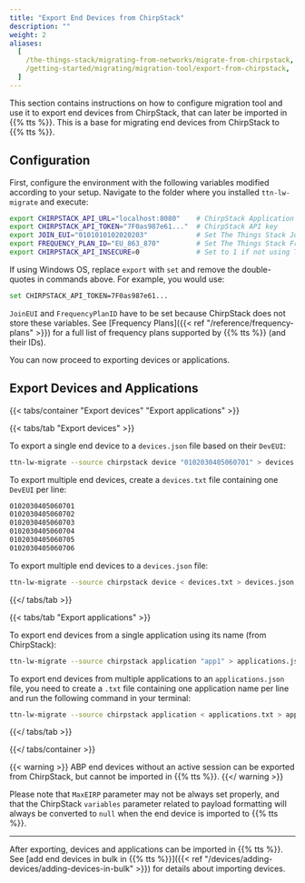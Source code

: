 ```yaml
---
title: "Export End Devices from ChirpStack"
description: ""
weight: 2
aliases:
  [
    /the-things-stack/migrating-from-networks/migrate-from-chirpstack,
    /getting-started/migrating/migration-tool/export-from-chirpstack,
  ]
---
```


This section contains instructions on how to configure migration tool and use it to export end devices from ChirpStack, that can later be imported in {{% tts %}}. This is a base for migrating end devices from ChirpStack to {{% tts %}}.

<!--more-->

## Configuration

First, configure the environment with the following variables modified according to your setup. Navigate to the folder where you installed `ttn-lw-migrate` and execute:

```bash
export CHIRPSTACK_API_URL="localhost:8080"    # ChirpStack Application Server URL
export CHIRPSTACK_API_TOKEN="7F0as987e61..."  # ChirpStack API key
export JOIN_EUI="0101010102020203"            # Set The Things Stack JoinEUI for exported devices
export FREQUENCY_PLAN_ID="EU_863_870"         # Set The Things Stack FrequencyPlanID for exported devices
export CHIRPSTACK_API_INSECURE=0              # Set to 1 if not using TLS on ChirpStack
```

If using Windows OS, replace `export` with `set` and remove the double-quotes in commands above. For example, you would use:

```bash
set CHIRPSTACK_API_TOKEN=7F0as987e61...
```

`JoinEUI` and `FrequencyPlanID` have to be set because ChirpStack does not store these variables. See [Frequency Plans]({{< ref "/reference/frequency-plans" >}}) for a full list of frequency plans supported by {{% tts %}} (and their IDs).

You can now proceed to exporting devices or applications.

## Export Devices and Applications

{{< tabs/container "Export devices" "Export applications" >}}

{{< tabs/tab "Export devices" >}}

To export a single end device to a `devices.json` file based on their `DevEUI`:

```bash
ttn-lw-migrate --source chirpstack device "0102030405060701" > devices.json
```

To export multiple end devices, create a `devices.txt` file containing one `DevEUI` per line:

```bash
0102030405060701
0102030405060702
0102030405060703
0102030405060704
0102030405060705
0102030405060706
```

To export multiple end devices to a `devices.json` file:

```bash
ttn-lw-migrate --source chirpstack device < devices.txt > devices.json
```

{{</ tabs/tab >}}

{{< tabs/tab "Export applications" >}}

To export end devices from a single application using its name (from ChirpStack):

```bash
ttn-lw-migrate --source chirpstack application "app1" > applications.json
```

To export end devices from multiple applications to an `applications.json` file, you need to create a `.txt` file containing one application name per line and run the following command in your terminal:

```bash
ttn-lw-migrate --source chirpstack application < applications.txt > applications.json
```

{{</ tabs/tab >}}

{{</ tabs/container >}}

{{< warning >}}
ABP end devices without an active session can be exported from ChirpStack, but cannot be imported in {{% tts %}}.
{{</ warning >}}

Please note that `MaxEIRP` parameter may not be always set properly, and that the ChirpStack `variables` parameter related to payload formatting will always be converted to `null` when the end device is imported to {{% tts %}}.

---

After exporting, devices and applications can be imported in {{% tts %}}. See [add end devices in bulk in {{% tts %}}]({{< ref "/devices/adding-devices/adding-devices-in-bulk" >}}) for details about importing devices.
